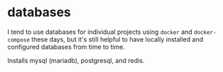# databases

I tend to use databases for individual projects using `docker` and
`docker-compose` these days, but it's still helpful to have locally installed
and configured databases from time to time.

Installs mysql (mariadb), postgresql, and redis.
